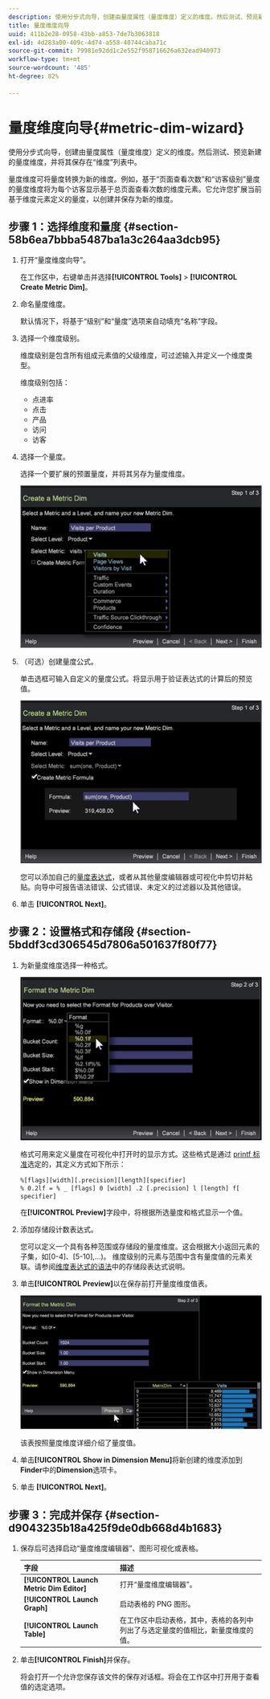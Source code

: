 ```yaml
---
description: 使用分步式向导，创建由量度属性（量度维度）定义的维度。然后测试、预览新建的量度维度，并将其保存在“维度”列表中。
title: 量度维度向导
uuid: 411b2e28-0958-43bb-a853-7de7b3063818
exl-id: 4d283a00-409c-4d74-a558-40744caba71c
source-git-commit: 79981e92dd1c2e552f958716626a632ead940973
workflow-type: tm+mt
source-wordcount: '485'
ht-degree: 82%

---
```


# 量度维度向导{#metric-dim-wizard}

使用分步式向导，创建由量度属性（量度维度）定义的维度。然后测试、预览新建的量度维度，并将其保存在“维度”列表中。

量度维度可将量度转换为新的维度。例如，基于“页面查看次数”和“访客级别”量度的量度维度将为每个访客显示基于总页面查看次数的维度元素。它允许您扩展当前基于维度元素定义的量度，以创建并保存为新的维度。

## 步骤 1：选择维度和量度 {#section-58b6ea7bbba5487ba1a3c264aa3dcb95}

1. 打开“量度维度向导”。

   在工作区中，右键单击并选择&#x200B;**[!UICONTROL Tools]** > **[!UICONTROL Create Metric Dim]**。

1. 命名量度维度。

   默认情况下，将基于“级别”和“量度”选项来自动填充“名称”字段。

1. 选择一个维度级别。

   维度级别是包含所有组成元素值的父级维度，可过滤输入并定义一个维度类型。

   维度级别包括：

   * 点进率
   * 点击
   * 产品
   * 访问
   * 访客

1. 选择一个量度。

   选择一个要扩展的预置量度，并将其另存为量度维度。

   ![](assets/6_4_workstation_metricdim_metric.png)

1. （可选）创建量度公式。

   单击选框可输入自定义的量度公式。将显示用于验证表达式的计算后的预览值。

   ![](assets/6_4_workstation_metricdim_create_metric.png)

   您可以添加自己的[量度表达式](https://experienceleague.adobe.com/docs/data-workbench/using/client/qry-lang-syntx/c-syntx-mtrc-exp.html)，或者从其他量度编辑器或可视化中剪切并粘贴。向导中可报告语法错误、公式错误、未定义的过滤器以及其他错误。

1. 单击 **[!UICONTROL Next]**。

## 步骤 2：设置格式和存储段 {#section-5bddf3cd306545d7806a501637f80f77}

1. 为新量度维度选择一种格式。

   ![](assets/6_4_workstation_metricdim_format_metric.png)

   格式可用来定义量度在可视化中打开时的显示方式。这些格式是通过 [printf 标准](https://www.cplusplus.com/reference/cstdio/printf/)选定的，其定义方式如下所示：

   ```
   %[flags][width][.precision][length][specifier]
   % 0.2lf = % _ [flags] 0 [width] .2 [.precision] l [length] f[ specifier]
   ```

   在&#x200B;**[!UICONTROL Preview]**&#x200B;字段中，将根据所选量度和格式显示一个值。

1. 添加存储段计数表达式。

   您可以定义一个具有各种范围或存储段的量度维度。这会根据大小返回元素的子集，如[0-4]、[5-10],...)。 维度级别的元素与范围中含有量度值的元素关联。请参阅[维度表达式的语法](https://experienceleague.adobe.com/docs/data-workbench/using/client/qry-lang-syntx/c-syntx-dim-exp.html)中的存储段表达式说明。

1. 单击&#x200B;**[!UICONTROL Preview]**&#x200B;以在保存前打开量度维度值表。

   ![](assets/6_4_workstation_metricdim_preview.png)

   该表按照量度维度详细介绍了量度值。

1. 单击&#x200B;**[!UICONTROL Show in Dimension Menu]**&#x200B;将新创建的维度添加到&#x200B;**Finder**&#x200B;中的&#x200B;**Dimension**&#x200B;选项卡。

1. 单击 **[!UICONTROL Next]**。

## 步骤 3：完成并保存 {#section-d9043235b18a425f9de0db668d4b1683}

1. 保存后可选择启动“量度维度编辑器”、图形可视化或表格。

   | 字段 | 描述 |
   |---|---|
   | **[!UICONTROL Launch Metric Dim Editor]** | 打开“量度维度编辑器”。 |
   | **[!UICONTROL Launch Graph]** | 启动表格的 PNG 图形。 |
   | **[!UICONTROL Launch Table]** | 在工作区中启动表格，其中，表格的各列中列出了与选定量度的值相比，新量度维度的值。 |

1. 单击&#x200B;**[!UICONTROL Finish]**&#x200B;并保存。

   将会打开一个允许您保存该文件的保存对话框。将会在工作区中打开用于查看值的选定选项。
